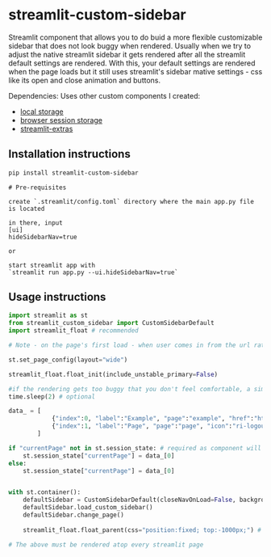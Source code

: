 # streamlit-custom-sidebar

Streamlit component that allows you to do buid a more flexible customizable sidebar that does not look buggy when rendered. Usually when we try to adjust the native streamlit sidebar it gets rendered after all the streamlit default settings are rendered. With this, your default settings are rendered when the page loads but it still uses streamlit's sidebar mative settings - css like its open and close animation and buttons.  

Dependencies:
Uses other custom components I created:
- [local storage](https://pypi.org/project/streamlit-local-storage/)
- [browser session storage](https://pypi.org/project/streamlit-browser-session-storage/)
- [streamlit-extras](https://pypi.org/project/streamlit-extras/)


## Installation instructions

```sh
pip install streamlit-custom-sidebar
```

```
# Pre-requisites

create `.streamlit/config.toml` directory where the main app.py file is located

in there, input 
[ui]
hideSidebarNav=true

or 

start streamlit app with 
`streamlit run app.py --ui.hideSidebarNav=true`
```

## Usage instructions

```python
import streamlit as st
from streamlit_custom_sidebar import CustomSidebarDefault
import streamlit_float # recommended

# Note - on the page's first load - when user comes in from the url rather than clicking on the tab, the active page will be derived from the url or from the `loadPageName` parameter. Please make sure all params in the data array object are inputed.

st.set_page_config(layout="wide")

streamlit_float.float_init(include_unstable_primary=False)

#if the rendering gets too buggy that you don't feel comfortable, a simple time.sleep(2) helps after this component.
time.sleep(2) # optional

data_ = [
            {"index":0, "label":"Example", "page":"example", "href":"http://localhost:8501/"},
            {"index":1, "label":"Page", "page":"page", "icon":"ri-logout-box-r-line", "href":"http://localhost:8501/page"}
        ]

if "currentPage" not in st.session_state: # required as component will be looking for this in session state to change page via `switch_page`
    st.session_state["currentPage"] = data_[0] 
else:
    st.session_state["currentPage"] = data_[0] 


with st.container():
    defaultSidebar = CustomSidebarDefault(closeNavOnLoad=False, backgroundColor="brown", loadPageName="example", data=data_, LocalOrSessionStorage=1, serverRendering=False, webMedium="local") 
    defaultSidebar.load_custom_sidebar()
    defaultSidebar.change_page()
    
    streamlit_float.float_parent(css="position:fixed; top:-1000px;") # gets rid of the whitespace created from the iframes used to build the component - no big forehead.

# The above must be rendered atop every streamlit page

```